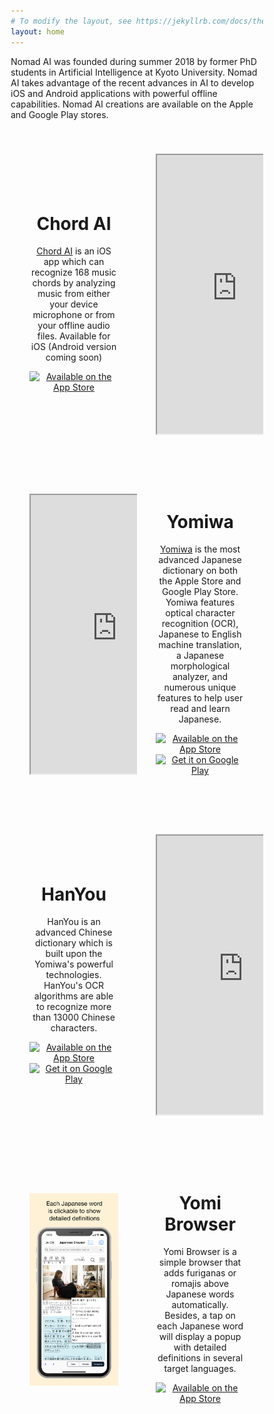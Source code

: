 ```yaml
---
# To modify the layout, see https://jekyllrb.com/docs/themes/#overriding-theme-defaults
layout: home
---
```


<style>
* {
  box-sizing: border-box;
}

.row {
  display: flex;
  flex-wrap: wrap;
  align-items: center;
  justify-content: center;
  padding-top: 30px;
  padding-bottom: 30px;
}
.yomiwa {
  display: flex;
  flex-direction: row-reverse;
}
.yomibrowser {
  display: flex;
  flex-direction: row-reverse;
}
.column {
  float: center;
  width: 50%;
  padding: 30px;
  padding-top: 10px;
  padding-bottom: 10px;
  text-align: center;
}


@media screen and (max-width: 600px) {
  .row {
    flex-direction: column;
  }
  .column {
    width: 100%;
  }
}


.row:after {
  content: ""; -->
  display: flex; -->
  clear: both; -->
}

</style>

Nomad AI was founded during summer 2018 by former PhD students in Artificial Intelligence at Kyoto University. Nomad AI takes advantage of the recent advances in AI to develop iOS and Android applications with powerful offline capabilities. Nomad AI creations are available on the Apple and Google Play stores.

<div class="row chordai">
  <div class="column">
    <h1>Chord AI</h1>
    <a href="http://www.chordai.net">Chord AI</a> is an iOS app which can recognize 168 music chords by analyzing music from either your device microphone or from your offline audio files. Available for iOS (Android version coming soon)
    <p>
      <center><a class="badge" href="https://apps.apple.com/app/chord-ai/id1446177109"><img class="badge" src="https://arolet.github.io/res/Download_on_the_App_Store_Badge_US-UK_135x40.svg" alt="Available on the App Store"/></a>
      </center>
    </p>
  </div>
  <div class="column">
    <center>
    <iframe width="260" height="450" src="https://www.youtube.com/embed/B7O4t7mweVw">
    </iframe>
    </center>
  </div>
</div>

<div class="row yomiwa">
<div class="column">
<h1>Yomiwa</h1>
<a href="https://www.yomiwa.net">Yomiwa</a> is the most advanced Japanese dictionary on both the Apple Store and Google Play Store. Yomiwa features optical character recognition (OCR), Japanese to English machine translation, a Japanese morphological analyzer, and numerous unique features to help user read and learn Japanese.

<p>
    <center><a class="badge" href="https://itunes.apple.com/app/yomiwa/id670931120"><img class="badge" src="https://arolet.github.io/res/Download_on_the_App_Store_Badge_US-UK_135x40.svg" alt="Available on the App Store"/></a>
        <a href="https://play.google.com/store/apps/details?id=com.yomiwa.yomiwa"><img alt="Get it on Google Play" width="156" src="https://play.google.com/intl/en_us/badges/images/generic/en-play-badge.png" /></a>
    </center>
</p>
</div>


<div class="column">
<center>
<iframe width="280" height="450" src="https://www.youtube.com/embed/CQZD7iT7GQw">
</iframe>
</center>
</div>


</div>

<div class="row hanyou">

  <div class="column">
  <h1>HanYou</h1>
  HanYou is an advanced Chinese dictionary which is built upon the Yomiwa's powerful technologies. HanYou's OCR algorithms are able to recognize more than 13000 Chinese characters.
  <p>
      <center><a class="badge" href="https://itunes.apple.com/us/app/hanyou-chinese-dictionary-and-translator/id901093520?mt=8"><img class="badge" src="https://arolet.github.io/res/Download_on_the_App_Store_Badge_US-UK_135x40.svg" alt="Available on the App Store"/></a>
          <a href="https://play.google.com/store/apps/details?id=com.yomiwa.hanyou&hl=en&utm_source=global_co&utm_medium=prtnr&utm_content=Mar2515&utm_campaign=PartBadge&pcampaignid=MKT-Other-global-all-co-prtnr-py-PartBadge-Mar2515-1"><img alt="Get it on Google Play" width="156" src="https://play.google.com/intl/en_us/badges/images/generic/en-play-badge.png" /></a>
      </center>
   </p>
   </div>
  <div class="column">
   <center>
   <iframe width="280" height="450" src="https://www.youtube.com/embed/4Vu-E9KeGmc">
   </iframe>
   </center>
  </div>
</div>


<div class="row yomibrowser">

  <div class="column">
  <h1>Yomi Browser</h1>
  Yomi Browser is a simple browser that adds furiganas or romajis above Japanese words automatically. Besides, a tap on each Japanese word will display a popup with detailed definitions in several target languages.
  <p>
      <center><a class="badge" href="https://apps.apple.com/app/yomi-browser/id1492326021"><img class="badge" src="https://arolet.github.io/res/Download_on_the_App_Store_Badge_US-UK_135x40.svg" alt="Available on the App Store"/></a>
      </center>
   </p>
   </div>
  <div class="column">
   <center>
   <img src="/assets/images/popups_X.png" alt="">
   </center>
  </div>
</div>
